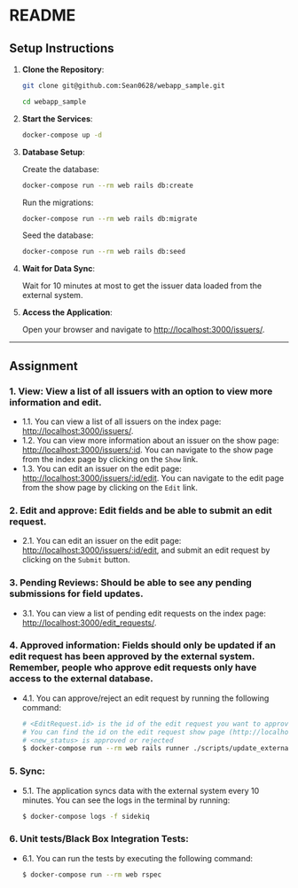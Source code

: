 # README
## Setup Instructions

1. **Clone the Repository**:

    ```sh
    git clone git@github.com:Sean0628/webapp_sample.git
    ```

    ```sh
    cd webapp_sample
    ```

2. **Start the Services**:

    ```sh
    docker-compose up -d
    ```

3. **Database Setup**:

    Create the database:

    ```sh
    docker-compose run --rm web rails db:create
    ```

    Run the migrations:

    ```sh
    docker-compose run --rm web rails db:migrate
    ```

    Seed the database:

    ```sh
    docker-compose run --rm web rails db:seed
    ```

4. **Wait for Data Sync**:

    Wait for 10 minutes at most to get the issuer data loaded from the external system.

5. **Access the Application**:

    Open your browser and navigate to [http://localhost:3000/issuers/](http://localhost:3000/issuers/).

---

## Assignment

### 1. View: View a list of all issuers with an option to view more information and edit.

- 1.1. You can view a list of all issuers on the index page: [http://localhost:3000/issuers/](http://localhost:3000/issuers/).
- 1.2. You can view more information about an issuer on the show page: [http://localhost:3000/issuers/:id](http://localhost:3000/issuers/:id). You can navigate to the show page from the index page by clicking on the `Show` link.
- 1.3. You can edit an issuer on the edit page: [http://localhost:3000/issuers/:id/edit](http://localhost:3000/issuers/:id/edit). You can navigate to the edit page from the show page by clicking on the `Edit` link.

### 2. Edit and approve: Edit fields and be able to submit an edit request.

- 2.1. You can edit an issuer on the edit page: [http://localhost:3000/issuers/:id/edit](http://localhost:3000/issuers/:id/edit), and submit an edit request by clicking on the `Submit` button.

### 3. Pending Reviews: Should be able to see any pending submissions for field updates.

- 3.1. You can view a list of pending edit requests on the index page: [http://localhost:3000/edit_requests/](http://localhost:3000/edit_requests/).

### 4. Approved information: Fields should only be updated if an edit request has been approved by the external system. Remember, people who approve edit requests only have access to the external database.

- 4.1. You can approve/reject an edit request by running the following command:

    ```sh
    # <EditRequest.id> is the id of the edit request you want to approve/reject.
    # You can find the id on the edit request show page (http://localhost:3000/edit_requests/:id). (RequestID column)
    # <new_status> is approved or rejected
    $ docker-compose run --rm web rails runner ./scripts/update_external_edit_request_status.rb <EditRequest.id> <new_status>
    ```

### 5. Sync:

- 5.1. The application syncs data with the external system every 10 minutes. You can see the logs in the terminal by running:

    ```sh
    $ docker-compose logs -f sidekiq
    ```

### 6. Unit tests/Black Box Integration Tests:

- 6.1. You can run the tests by executing the following command:

    ```sh
    $ docker-compose run --rm web rspec
    ```
